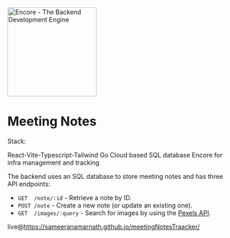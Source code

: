 <img width="200px" src="https://encore.dev/assets/branding/logo/logo.svg" alt="Encore - The Backend Development Engine" />

# Meeting Notes

Stack:

React-Vite-Typescript-Tailwind
Go
Cloud based SQL database
Encore for infra management and tracking

The backend uses an SQL database to store meeting notes and has three API endpoints:

- `GET  /note/:id` - Retrieve a note by ID.
- `POST /note` - Create a new note (or update an existing one).
- `GET  /images/:query` - Search for images by using the [Pexels API](https://www.pexels.com/api/).

live@https://sameeranamarnath.github.io/meetingNotesTraacker/
